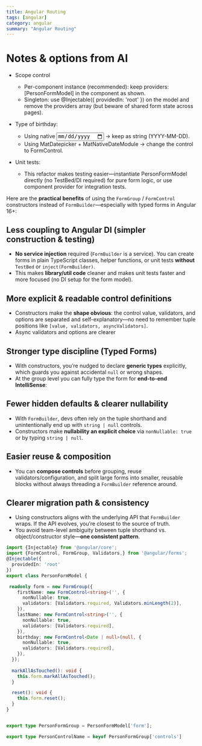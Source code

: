 ```yaml
---
title: Angular Routing
tags: [angular]
category: angular
summary: "Angular Routing"
---
```

# Notes & options from AI
- Scope control
  - Per-component instance (recommended): keep providers: [PersonFormModel] in the component as shown.
  - Singleton: use @Injectable({ providedIn: 'root' }) on the model and remove the providers array (but beware of shared form state across pages).

- Type of birthday:
  - Using native <input type="date"> → keep as string (YYYY-MM-DD).
  - Using MatDatepicker + MatNativeDateModule → change the control to FormControl<Date>.
- Unit tests:
   - This refactor makes testing easier—instantiate PersonFormModel directly (no TestBed/DI required) for pure form logic, or use component provider for integration tests.

Here are the **practical benefits** of using the `FormGroup` / `FormControl` constructors instead of `FormBuilder`—especially with typed forms in Angular 16+:
  
## Less coupling to Angular DI (simpler construction & testing)
- **No service injection** required (`FormBuilder` is a service). You can create forms in plain TypeScript classes,  helper functions, or unit tests **without** `TestBed` or `inject(FormBuilder)`.
- This makes **library/util code** cleaner and makes unit tests faster and more focused (no DI setup for the form model).
## More explicit & readable control definitions
- Constructors make the **shape obvious**: the control value, validators, and options are separated and self-explanatory—no need to remember tuple positions like `[value, validators, asyncValidators]`.
- Async validators and options are clearer
## Stronger type discipline (Typed Forms)
- With constructors, you’re nudged to declare **generic types** explicitly, which guards you against accidental `null` or wrong shapes.
- At the group level you can fully type the form for **end-to-end IntelliSense**:
## Fewer hidden defaults & clearer nullability
- With `FormBuilder`, devs often rely on the tuple shorthand and unintentionally end up with `string | null` controls.
- Constructors make **nullability an explicit choice** via `nonNullable: true` or by typing `string | null`.
## Easier reuse & composition
- You can **compose controls** before grouping, reuse validators/configuration, and split large forms into smaller, reusable blocks without always threading a `FormBuilder` reference around. 
## Clearer migration path & consistency
- Using constructors aligns with the underlying API that `FormBuilder` wraps. If the API evolves, you’re closest to the source of truth.
- You avoid team-level ambiguity between tuple shorthand vs. object/constructor style—**one consistent pattern**.
   
~~~typescript
import {Injectable} from '@angular/core';
import {FormControl, FormGroup, Validators,} from '@angular/forms';
@Injectable({
  providedIn: 'root'
})
export class PersonFormModel {

 readonly form = new FormGroup({
    firstName: new FormControl<string>('', {
      nonNullable: true,
      validators: [Validators.required, Validators.minLength(2)],
    }),
    lastName: new FormControl<string>('', {
      nonNullable: true,
      validators: [Validators.required],
    }),
    birthday: new FormControl<Date | null>(null, {
      nonNullable: true,
      validators: [Validators.required],
    }),
  });
 
  markAllAsTouched(): void {
    this.form.markAllAsTouched();
  }

  reset(): void {
    this.form.reset();
  }
}


export type PersonFormGroup = PersonFormModel['form'];

export type PersonControlName = keyof PersonFormGroup['controls']
~~~
